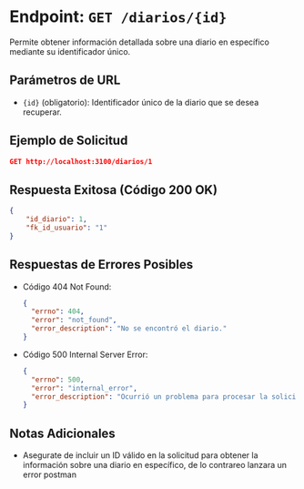 # Endpoint: `GET /diarios/{id}`

Permite obtener información detallada sobre una diario en específico mediante su identificador único.

## Parámetros de URL
- `{id}` (obligatorio): Identificador único de la diario que se desea recuperar.

## Ejemplo de Solicitud
```json
GET http://localhost:3100/diarios/1
```

## Respuesta Exitosa (Código 200 OK)
```json
{
    "id_diario": 1,
    "fk_id_usuario": "1"
}
```

## Respuestas de Errores Posibles
- Código 404 Not Found:

  ```json
  {
    "errno": 404,
    "error": "not_found",
    "error_description": "No se encontró el diario."
  }
  ```

- Código 500 Internal Server Error:
  ```json
  {
    "errno": 500,
    "error": "internal_error",
    "error_description": "Ocurrió un problema para procesar la solicitud"
  }
  ``` 

## Notas Adicionales

- Asegurate de incluir un ID válido en la solicitud para obtener la información
  sobre una diario en específico, de lo contrareo lanzara un error postman